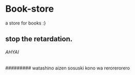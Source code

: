# Book-store



a store for books :}
## stop the retardation.
###### AHYAI
######### watashino aizen sosuski kono wa rerorerorero
